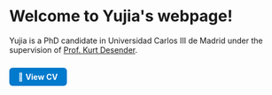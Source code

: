 # Welcome to Yujia's webpage!

Yujia is a PhD candidate in Universidad Carlos III de Madrid under the supervision of <a href="https://business.uc3m.es/en/faculty/profesor/perfil/kurt-desender">Prof. Kurt Desender</a>.

<a href="Yujia_Chen_CV.pdf" target="_blank" style="
    display: inline-block; 
    padding: 8px 16px; 
    margin-top: 10px;
    background-color: #007acc; 
    color: white; 
    border-radius: 6px; 
    text-decoration: none; 
    font-size: 14px;">
📄 <strong>View CV</strong>
</a>


